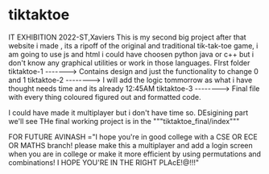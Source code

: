 # tiktaktoe
IT EXHIBITION 2022-ST,Xaviers
This is my second big project after that website i made , 
its a ripoff of the original and traditional tik-tak-toe game, i am going to use js and html i could have choosen python java or c++ but i don't know any graphical utilities or work in those languages.
FIrst folder
tiktaktoe-1 
-------> Contains design and just the functionality to change 0 and 1
tiktaktoe-2
--------> I will add the logic tommorrow as what i have thought needs time and its already 12:45AM
tiktaktoe-3
--------> Final file with every thing coloured figured out and formatted code.

I could have made it multiplayer but i don't have time so.
DEsigining part we'll see
THe final working project is in the """tiktaktoe_final/index"""











FOR FUTURE AVINASH ="I hope you're in good college with a CSE OR ECE OR MATHS branch! please make this a multiplayer and add a login screen when you are in college or make it more efficient by using permutations and combinations! I HOPE YOU'RE IN THE RIGHT PLAcE!@!!!"
